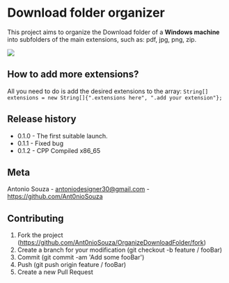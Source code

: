 # **Download folder organizer**

This project aims to organize the Download folder of a **Windows machine** into subfolders of the main extensions, such as: pdf, jpg, png, zip.


![](https://cdn.discordapp.com/attachments/830027100273508392/834108658144116797/unknown.png?w=512)

## How to add more extensions?
All you need to do is add the desired extensions to the array:
`String[] extensions = new String[]{".extensions here", ".add your extension"};`

## Release history
- 0.1.0 - The first suitable launch.
- 0.1.1 - Fixed bug
- 0.1.2 - CPP Compiled x86_65
## Meta
Antonio Souza - antoniodesigner30@gmail.com - https://github.com/Ant0nioSouza

## Contributing
1. Fork the project (https://github.com/Ant0nioSouza/OrganizeDownloadFolder/fork)
2. Create a branch for your modification (git checkout -b feature / fooBar)
3. Commit (git commit -am 'Add some fooBar')
4. Push (git push origin feature / fooBar)
5. Create a new Pull Request
